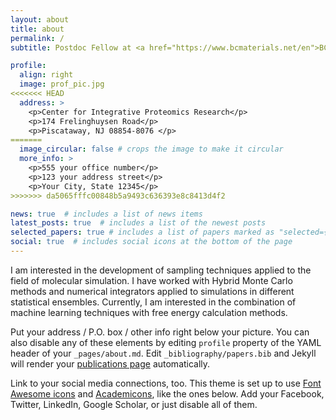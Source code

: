 ```yaml
---
layout: about
title: about
permalink: /
subtitle: Postdoc Fellow at <a href="https://www.bcmaterials.net/en">BCMaterials</a>

profile:
  align: right
  image: prof_pic.jpg
<<<<<<< HEAD
  address: >
    <p>Center for Integrative Proteomics Research</p>
    <p>174 Frelinghuysen Road</p>
    <p>Piscataway, NJ 08854-8076 </p>
=======
  image_circular: false # crops the image to make it circular
  more_info: >
    <p>555 your office number</p>
    <p>123 your address street</p>
    <p>Your City, State 12345</p>
>>>>>>> da5065fffc00848b5a9493c636393e8c8413d4f2

news: true  # includes a list of news items
latest_posts: true  # includes a list of the newest posts
selected_papers: true # includes a list of papers marked as "selected={true}"
social: true  # includes social icons at the bottom of the page
---
```


I am interested in the development of sampling techniques applied to the field of molecular simulation. I have worked with Hybrid Monte Carlo methods and numerical integrators applied to simulations in different statistical ensembles. Currently, I am interested in the combination of machine learning techniques with free energy calculation methods.

Put your address / P.O. box / other info right below your picture. You can also disable any of these elements by editing `profile` property of the YAML header of your `_pages/about.md`. Edit `_bibliography/papers.bib` and Jekyll will render your [publications page](/al-folio/publications/) automatically.

Link to your social media connections, too. This theme is set up to use [Font Awesome icons](https://fontawesome.com/) and [Academicons](https://jpswalsh.github.io/academicons/), like the ones below. Add your Facebook, Twitter, LinkedIn, Google Scholar, or just disable all of them.